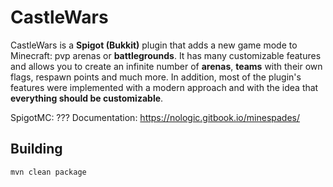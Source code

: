 # CastleWars
CastleWars is a **Spigot (Bukkit)** plugin that adds a new game mode to Minecraft: pvp arenas or **battlegrounds**. It has many customizable features and allows you to create an infinite number of **arenas**, **teams** with their own flags, respawn points and much more. In addition, most of the plugin's features were implemented with a modern approach and with the idea that **everything should be customizable**.

SpigotMC: ???
Documentation: https://nologic.gitbook.io/minespades/

## Building
`mvn clean package`
